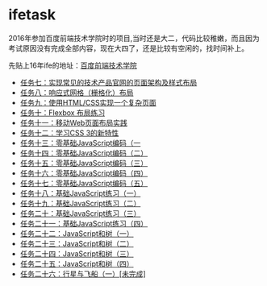 # ifetask

2016年参加百度前端技术学院时的项目,当时还是大二，代码比较稚嫩，而且因为考试原因没有完成全部内容，现在大四了，还是比较有空闲的，找时间补上。

先贴上16年ife的地址：[百度前端技术学院](http://ife.baidu.com/2016/task/all)

- [任务七：实现常见的技术产品官网的页面架构及样式布局](http://dtcz.github.io/ifetask/stage01/task07/dist/index.html)
- [任务八：响应式网格（栅格化）布局](http://dtcz.github.io/ifetask/stage01/task08/dist/demo.html)
- [任务九：使用HTML/CSS实现一个复杂页面](http://dtcz.github.io/ifetask/stage01/task09/dist/index.html)
- [任务十：Flexbox 布局练习](http://dtcz.github.io/ifetask/stage01/task10/dist/demo.html)
- [任务十一：移动Web页面布局实践](http://dtcz.github.io/ifetask/stage01/task11/dist/index.html)
- [任务十二：学习CSS 3的新特性](http://dtcz.github.io/ifetask/stage01/task12/dist/demo.html)
- [任务十三：零基础JavaScript编码（一](http://dtcz.github.io/ifetask/stage02/task13/index.html)
- [任务十四：零基础JavaScript编码（二）](http://dtcz.github.io/ifetask/stage02/task14/index.html)
- [任务十五：零基础JavaScript编码（三）](http://dtcz.github.io/ifetask/stage02/task15/index.html)
- [任务十六：零基础JavaScript编码（四）](http://dtcz.github.io/ifetask/stage02/task16/task.html)
- [任务十七：零基础JavaScript编码（五）](http://dtcz.github.io/ifetask/stage02/task17/index.html)
- [任务十八：基础JavaScript练习（一）](http://dtcz.github.io/ifetask/stage02/task18/index.html)
- [任务十九：基础JavaScript练习（二）](http://dtcz.github.io/ifetask/stage02/task19/index.html)
- [任务二十：基础JavaScript练习（三）](http://dtcz.github.io/ifetask/stage02/task20/index.html)
- [任务二十一：基础JavaScript练习（四）](http://dtcz.github.io/ifetask/stage02/task21/index.html)
- [任务二十二：JavaScript和树（一）](http://dtcz.github.io/ifetask/stage02/task22/index.html)
- [任务二十三：JavaScript和树（二）](http://dtcz.github.io/ifetask/stage02/task23/index.html)
- [任务二十四：JavaScript和树（三）](http://dtcz.github.io/ifetask/stage02/task24/index.html)
- [任务二十五：JavaScript和树（四）](http://dtcz.github.io/ifetask/stage02/task25/index.html)
- [任务二十六：行星与飞船（一）[未完成]](http://dtcz.github.io/ifetask/stage02/task26/index.html)
